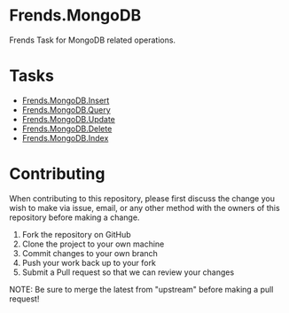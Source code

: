 # Frends.MongoDB

Frends Task for MongoDB related operations.

# Tasks

- [Frends.MongoDB.Insert](Frends.MongoDB.Insert/README.md)
- [Frends.MongoDB.Query](Frends.MongoDB.Query/README.md)
- [Frends.MongoDB.Update](Frends.MongoDB.Update/README.md)
- [Frends.MongoDB.Delete](Frends.MongoDB.Delete/README.md)
- [Frends.MongoDB.Index](Frends.MongoDB.Index/README.md)

# Contributing
When contributing to this repository, please first discuss the change you wish to make via issue, email, or any other method with the owners of this repository before making a change.

1. Fork the repository on GitHub
2. Clone the project to your own machine
3. Commit changes to your own branch
4. Push your work back up to your fork
5. Submit a Pull request so that we can review your changes

NOTE: Be sure to merge the latest from "upstream" before making a pull request!